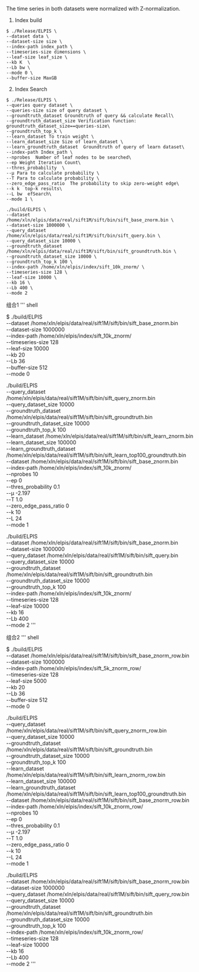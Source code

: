 The time series in both datasets were normalized with Z-normalization.


1. Index build

```shell
$ ./Release/ELPIS \
--dataset data \
--dataset-size size \
--index-path index_path \
--timeseries-size dimensions \
--leaf-size leaf_size \
--kb K  \
--Lb bw \
--mode 0 \
--buffer-size MaxGB

```

2. Index Search

```shell
$ ./Release/ELPIS \
--queries query dataset \
--queries-size size of query dataset \
--groundtruth_dataset Groundtruth of query && calculate Recall\
--groundtruth_dataset_size Verification function: groundtruth_dataset_size==queries-size\
--groundtruth_top_k \
--learn_dataset To train weight \
--learn_dataset_size Size of learn_dataset \
--learn_groundtruth_dataset  Groundtruth of query of learn dataset\
--index-path Index_path \
--nprobes  Number of leaf nodes to be searched\
--ep Weight Iteration Count\
--thres_probability  \
--μ Para to calculate probability \
--T Para to calculate probability \
--zero_edge_pass_ratio  The probability to skip zero-weight edge\
--k k  top-k results\
--L bw  efSearch\
--mode 1 \

```

``` shell
./build/ELPIS \
--dataset /home/xln/elpis/data/real/sift1M/sift/bin/sift_base_znorm.bin \
--dataset-size 1000000 \
--query_dataset /home/xln/elpis/data/real/sift1M/sift/bin/sift_query.bin \
--query_dataset_size 10000 \
--groundtruth_dataset /home/xln/elpis/data/real/sift1M/sift/bin/sift_groundtruth.bin \
--groundtruth_dataset_size 10000 \
--groundtruth_top_k 100 \
--index-path /home/xln/elpis/index/sift_10k_znorm/ \
--timeseries-size 128 \
--leaf-size 10000 \
--kb 16 \
--Lb 400 \
--mode 2
```


组合1
''' shell
<!-- sift1M -->
$ ./build/ELPIS \
  --dataset /home/xln/elpis/data/real/sift1M/sift/bin/sift_base_znorm.bin \
  --dataset-size 1000000 \
  --index-path /home/xln/elpis/index/sift_10k_znorm/ \
  --timeseries-size 128 \
  --leaf-size 10000 \
  --kb 20 \
  --Lb 36 \
  --buffer-size 512 \
  --mode 0


  
<!-- sift1M -->
./build/ELPIS \
  --query_dataset /home/xln/elpis/data/real/sift1M/sift/bin/sift_query_znorm.bin \
  --query_dataset_size 10000 \
  --groundtruth_dataset /home/xln/elpis/data/real/sift1M/sift/bin/sift_groundtruth.bin \
  --groundtruth_dataset_size 10000 \
  --groundtruth_top_k 100 \
  --learn_dataset /home/xln/elpis/data/real/sift1M/sift/bin/sift_learn_znorm.bin \
  --learn_dataset_size 100000 \
  --learn_groundtruth_dataset /home/xln/elpis/data/real/sift1M/sift/bin/sift_learn_top100_groundtruth.bin \
  --dataset /home/xln/elpis/data/real/sift1M/sift/bin/sift_base_znorm.bin \
  --index-path /home/xln/elpis/index/sift_10k_znorm/ \
  --nprobes 10 \
  --ep 0 \
  --thres_probability 0.1 \
  --μ -2.197 \
  --T 1.0 \
  --zero_edge_pass_ratio 0 \
  --k 10 \
  --L 24 \
  --mode 1


./build/ELPIS \
--dataset /home/xln/elpis/data/real/sift1M/sift/bin/sift_base_znorm.bin \
--dataset-size 1000000 \
--query_dataset /home/xln/elpis/data/real/sift1M/sift/bin/sift_query.bin \
--query_dataset_size 10000 \
--groundtruth_dataset /home/xln/elpis/data/real/sift1M/sift/bin/sift_groundtruth.bin \
--groundtruth_dataset_size 10000 \
--groundtruth_top_k 100 \
--index-path /home/xln/elpis/index/sift_10k_znorm/ \
--timeseries-size 128 \
--leaf-size 10000 \
--kb 16 \
--Lb 400 \
--mode 2
'''


组合2
''' shell
<!-- sift1M -->
$ ./build/ELPIS \
  --dataset /home/xln/elpis/data/real/sift1M/sift/bin/sift_base_znorm_row.bin \
  --dataset-size 1000000 \
  --index-path /home/xln/elpis/index/sift_5k_znorm_row/ \
  --timeseries-size 128 \
  --leaf-size 5000 \
  --kb 20 \
  --Lb 36 \
  --buffer-size 512 \
  --mode 0


  
<!-- sift1M -->
./build/ELPIS \
  --query_dataset /home/xln/elpis/data/real/sift1M/sift/bin/sift_query_znorm_row.bin \
  --query_dataset_size 10000 \
  --groundtruth_dataset /home/xln/elpis/data/real/sift1M/sift/bin/sift_groundtruth.bin \
  --groundtruth_dataset_size 10000 \
  --groundtruth_top_k 100 \
  --learn_dataset /home/xln/elpis/data/real/sift1M/sift/bin/sift_learn_znorm_row.bin \
  --learn_dataset_size 100000 \
  --learn_groundtruth_dataset /home/xln/elpis/data/real/sift1M/sift/bin/sift_learn_top100_groundtruth.bin \
  --dataset /home/xln/elpis/data/real/sift1M/sift/bin/sift_base_znorm_row.bin \
  --index-path /home/xln/elpis/index/sift_10k_znorm_row/ \
  --nprobes 10 \
  --ep 0 \
  --thres_probability 0.1 \
  --μ -2.197 \
  --T 1.0 \
  --zero_edge_pass_ratio 0 \
  --k 10 \
  --L 24 \
  --mode 1


./build/ELPIS \
--dataset /home/xln/elpis/data/real/sift1M/sift/bin/sift_base_znorm_row.bin \
--dataset-size 1000000 \
--query_dataset /home/xln/elpis/data/real/sift1M/sift/bin/sift_query_row.bin \
--query_dataset_size 10000 \
--groundtruth_dataset /home/xln/elpis/data/real/sift1M/sift/bin/sift_groundtruth.bin \
--groundtruth_dataset_size 10000 \
--groundtruth_top_k 100 \
--index-path /home/xln/elpis/index/sift_10k_znorm_row/ \
--timeseries-size 128 \
--leaf-size 10000 \
--kb 16 \
--Lb 400 \
--mode 2
'''